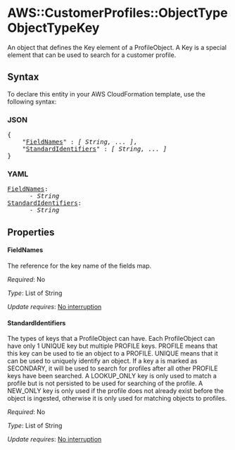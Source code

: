 # AWS::CustomerProfiles::ObjectType ObjectTypeKey

An object that defines the Key element of a ProfileObject. A Key is a special element that can be used to search for a customer profile.

## Syntax

To declare this entity in your AWS CloudFormation template, use the following syntax:

### JSON

<pre>
{
    "<a href="#fieldnames" title="FieldNames">FieldNames</a>" : <i>[ String, ... ]</i>,
    "<a href="#standardidentifiers" title="StandardIdentifiers">StandardIdentifiers</a>" : <i>[ String, ... ]</i>
}
</pre>

### YAML

<pre>
<a href="#fieldnames" title="FieldNames">FieldNames</a>: <i>
      - String</i>
<a href="#standardidentifiers" title="StandardIdentifiers">StandardIdentifiers</a>: <i>
      - String</i>
</pre>

## Properties

#### FieldNames

The reference for the key name of the fields map.

_Required_: No

_Type_: List of String

_Update requires_: [No interruption](https://docs.aws.amazon.com/AWSCloudFormation/latest/UserGuide/using-cfn-updating-stacks-update-behaviors.html#update-no-interrupt)

#### StandardIdentifiers

The types of keys that a ProfileObject can have. Each ProfileObject can have only 1 UNIQUE key but multiple PROFILE keys. PROFILE means that this key can be used to tie an object to a PROFILE. UNIQUE means that it can be used to uniquely identify an object. If a key a is marked as SECONDARY, it will be used to search for profiles after all other PROFILE keys have been searched. A LOOKUP_ONLY key is only used to match a profile but is not persisted to be used for searching of the profile. A NEW_ONLY key is only used if the profile does not already exist before the object is ingested, otherwise it is only used for matching objects to profiles.

_Required_: No

_Type_: List of String

_Update requires_: [No interruption](https://docs.aws.amazon.com/AWSCloudFormation/latest/UserGuide/using-cfn-updating-stacks-update-behaviors.html#update-no-interrupt)
